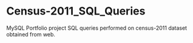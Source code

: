 # Census-2011_SQL_Queries
MySQL Portfolio project SQL queries performed on census-2011 dataset obtained from web.
